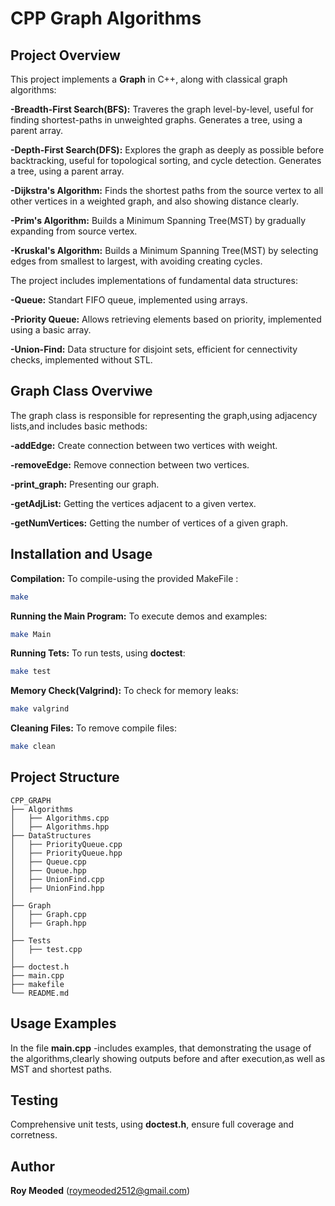 
# CPP Graph Algorithms

## Project Overview

This project implements a **Graph** in C++, along with classical graph algorithms:

**-Breadth-First Search(BFS):** Traveres the graph level-by-level, useful for finding shortest-paths in unweighted graphs.
Generates a tree, using a parent array.

**-Depth-First Search(DFS):** Explores the graph as deeply as possible before backtracking, useful for topological sorting, and cycle detection.
Generates a tree, using a parent array.


**-Dijkstra's Algorithm:** Finds the shortest paths from the source vertex to all other vertices in a weighted graph, and also showing distance clearly.


**-Prim's Algorithm:** Builds a Minimum Spanning Tree(MST) by gradually expanding from source vertex.

**-Kruskal's Algorithm:** Builds a Minimum Spanning Tree(MST) by selecting edges from smallest to largest, with avoiding creating cycles.



The project includes implementations of fundamental data structures:

**-Queue:** Standart FIFO queue, implemented using arrays.

**-Priority Queue:** Allows retrieving elements based on priority, implemented using a basic array.

**-Union-Find:** Data structure for disjoint sets, efficient for cennectivity checks, implemented without STL.

## Graph Class Overviwe

The graph class is responsible for representing the graph,using adjacency lists,and includes basic methods:

**-addEdge:** Create connection between two vertices with weight.

**-removeEdge:** Remove connection between two vertices.

**-print_graph:** Presenting our graph.

**-getAdjList:** Getting the vertices adjacent to a given vertex.

**-getNumVertices:** Getting the number of vertices of a given graph.

## Installation and Usage

**Compilation:** To compile-using the provided MakeFile :
```bash 
make
```
**Running the Main Program:** To execute demos and examples:
``` bash
make Main
```
**Running Tets:** To run tests, using **doctest**:
```bash
make test
```
**Memory Check(Valgrind):** To check for memory leaks:
```bash
make valgrind
```
**Cleaning Files:** To remove compile files:
```bash
make clean
```


## Project Structure

```plaintext
CPP_GRAPH
├── Algorithms
│   ├── Algorithms.cpp
│   ├── Algorithms.hpp
├── DataStructures
│   ├── PriorityQueue.cpp
│   ├── PriorityQueue.hpp
│   ├── Queue.cpp
│   ├── Queue.hpp
│   ├── UnionFind.cpp
│   ├── UnionFind.hpp
│   
├── Graph
│   ├── Graph.cpp
│   ├── Graph.hpp
│   
├── Tests
│   ├── test.cpp
│   
├── doctest.h
├── main.cpp
├── makefile
└── README.md
```

## Usage Examples

In the file **main.cpp** -includes examples, that demonstrating the usage of the algorithms,clearly showing outputs before and after execution,as well as MST and shortest paths.

## Testing 

Comprehensive unit tests, using **doctest.h**, ensure full coverage and corretness.

## Author

**Roy Meoded** (roymeoded2512@gmail.com)










